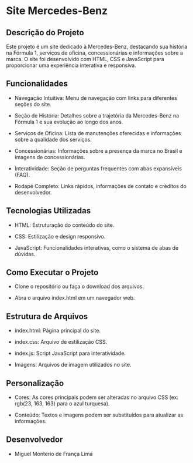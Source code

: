 # Site Mercedes-Benz

## Descrição do Projeto
Este projeto é um site dedicado à Mercedes-Benz, destacando sua história na Fórmula 1, serviços de oficina, concessionárias e informações sobre a marca. O site foi desenvolvido com HTML, CSS e JavaScript para proporcionar uma experiência interativa e responsiva.

## Funcionalidades
* Navegação Intuitiva: Menu de navegação com links para diferentes seções do site.

* Seção de História: Detalhes sobre a trajetória da Mercedes-Benz na Fórmula 1 e sua evolução ao longo dos anos.

* Serviços de Oficina: Lista de manutenções oferecidas e informações sobre a qualidade dos serviços.

* Concessionárias: Informações sobre a presença da marca no Brasil e imagens de concessionárias.

* Interatividade: Seção de perguntas frequentes com abas expansíveis (FAQ).

* Rodapé Completo: Links rápidos, informações de contato e créditos do desenvolvedor.

## Tecnologias Utilizadas
* HTML: Estruturação do conteúdo do site.

* CSS: Estilização e design responsivo.

* JavaScript: Funcionalidades interativas, como o sistema de abas de dúvidas.

## Como Executar o Projeto
* Clone o repositório ou faça o download dos arquivos.

* Abra o arquivo index.html em um navegador web.

## Estrutura de Arquivos
* index.html: Página principal do site.

* index.css: Arquivo de estilização CSS.

* index.js: Script JavaScript para interatividade.

* Imagens: Arquivos de imagem utilizados no site.

## Personalização
* Cores: As cores principais podem ser alteradas no arquivo CSS (ex: rgb(23, 163, 163) para o azul turquesa).

* Conteúdo: Textos e imagens podem ser substituídos para atualizar as informações.

## Desenvolvedor
* Miguel Monterio de França Lima
